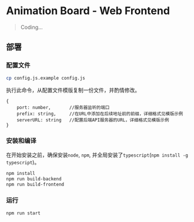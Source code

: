 # Animation Board - Web Frontend
> Coding...

## 部署
### 配置文件
```bash
cp config.js.example config.js
```
执行此命令，从配置文件模版复制一份文件，并酌情修改。
```
{
    port: number,       //服务器监听的端口
    prefix: string,     //在URL中添加在后续地址前的前缀，详细格式见模版示例
    serverURL: string   //配置后端API服务器的URL，详细格式见模版示例
}
```
### 安装和编译
在开始安装之前，确保安装`node`, `npm`, 并全局安装了`typescript`(`npm install -g typescript`)。  
```bash
npm install
npm run build-backend
npm run build-frontend
```
### 运行
```bash
npm run start
```